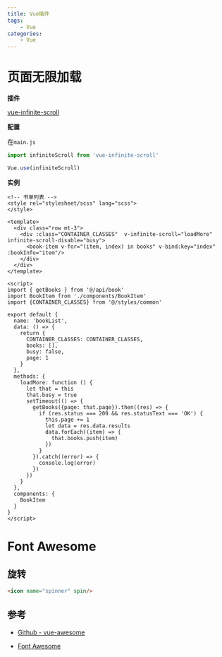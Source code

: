 ```yaml
---
title: Vue插件
tags:
	- Vue
categories:
	- Vue
---
```


# 页面无限加载

**插件**

[vue-infinite-scroll](https://github.com/ElemeFE/vue-infinite-scroll)

**配置**

在`main.js`

```javascript
import infiniteScroll from 'vue-infinite-scroll'

Vue.use(infiniteScroll)
```

**实例**

```vue
<!-- 书单列表 -->
<style rel="stylesheet/scss" lang="scss">
</style>

<template>
  <div class="row mt-3">
    <div :class="CONTAINER_CLASSES"  v-infinite-scroll="loadMore" infinite-scroll-disable="busy">
      <book-item v-for="(item, index) in books" v-bind:key="index" :bookInfo="item"/>
    </div>
  </div>
</template>

<script>
import { getBooks } from '@/api/book'
import BookItem from './components/BookItem'
import {CONTAINER_CLASSES} from '@/styles/common'

export default {
  name: 'bookList',
  data: () => {
    return {
      CONTAINER_CLASSES: CONTAINER_CLASSES,
      books: [],
      busy: false,
      page: 1
    }
  },
  methods: {
    loadMore: function () {
      let that = this
      that.busy = true
      setTimeout(() => {
        getBooks({page: that.page}).then((res) => {
          if (res.status === 200 && res.statusText === 'OK') {
            this.page += 1
            let data = res.data.results
            data.forEach((item) => {
              that.books.push(item)
            })
          }
        }).catch((error) => {
          console.log(error)
        })
      })
    }
  },
  components: {
    BookItem
  }
}
</script>
```

# Font Awesome

## 旋转

```html
<icon name="spinner" spin/>
```

## 参考

- [Github - vue-awesome](https://github.com/Justineo/vue-awesome)

- [Font Awesome](https://fontawesome.com/icons)